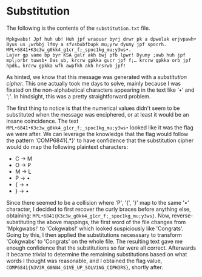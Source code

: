 # Substitution

The following is the contents of the `substitution.txt` file.

```
Mpkgwabs! Jpf huh ub! Huh jpf wraousr byrj drwr pk a dpwelak erjvpawh• Byus us ;wrbbj lfmy a sfvsbubfbupk mu;yrw dyumy jpf spocrh. MPL•6841•K3c3w_g0kk4_g1cr_f;_spoc1kg_mu;y3ws•. 
Lajvr gp vame bp byr KSA galr akh bwj pfb lpwr! Dyumy ;awb huh jpf mpl;orbr tuwsb• Das ub, krcrw gpkka gucr jpf f;… krcrw gpkka orb jpf hpdk… krcrw gpkka wfk awpfkh akh hrsrwb jpf!
```

As hinted, we know that this message was generated with a *substitution cipher*.
This one actually took me days to solve, mainly because I was fixated on the
non-alphabetical characters appearing in the text like '•' and ';'. In
hindsight, this was a pretty straightforward problem.

The first thing to notice is that the numerical values didn't seem to be 
substituted when the message was enciphered, or at least it would be an insane
coincidence. The text `MPL•6841•K3c3w_g0kk4_g1cr_f;_spoc1kg_mu;y3ws•` looked 
like it was the flag we were after. We can leverage the knowledge that the
flag would follow the pattern 'COMP6841{.*}' to have confidence that the
substitution cipher would do map the following plaintext characters:
- C → M
- O → P
- M → L
- P → •
- { → •
- } → •

Since there seemed to be a collision where 'P', '{', '}' map to the same '•'
character, I decided to first recover the curly braces before anything else,
obtaining: `MPL•6841{K3c3w_g0kk4_g1cr_f;_spoc1kg_mu;y3ws}`. Now, 
reverse-substituting the above mappings, the first word of the file changes
from 'Mpkgwabs!' to 'Cokgwabs!' which looked suspiciously like 'Congrats'. 
Going by this, I then applied the substitutions necesssary to transform
'Cokgwabs' to 'Congrats' on the whole file. The resulting text gave me enough
confidence that the substitutions so far were all correct. Afterwards it became 
trivial to determine the remaining substitutions based on what words I thought
was reasonable, and I obtained the flag value, `COMP6841{N3V3R_G0NN4_G1VE_UP_SOLV1NG_CIPH3RS}`,
shortly after.
